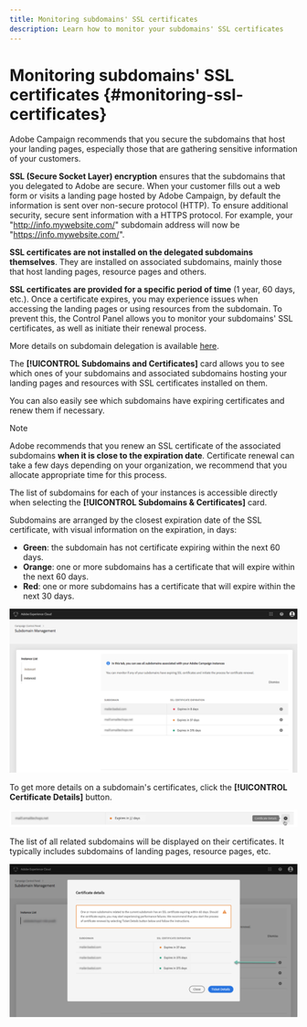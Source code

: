 ```yaml
---
title: Monitoring subdomains' SSL certificates
description: Learn how to monitor your subdomains' SSL certificates
---
```


# Monitoring subdomains' SSL certificates {#monitoring-ssl-certificates}

Adobe Campaign recommends that you secure the subdomains that host your landing pages, especially those that are gathering sensitive information of your customers.

**SSL (Secure Socket Layer) encryption** ensures that the subdomains that you delegated to Adobe are secure. When your customer fills out a web form or visits a landing page hosted by Adobe Campaign, by default the information is sent over non-secure protocol (HTTP). To ensure additional security, secure sent information with a HTTPS protocol. For example, your "http://info.mywebsite.com/" subdomain address will now be "https://info.mywebsite.com/".

**SSL certificates are not installed on the delegated subdomains themselves**. They are installed on associated subdomains, mainly those that host landing pages, resource pages and others.

**SSL certificates are provided for a specific period of time** (1 year, 60 days, etc.). Once a certificate expires, you may experience issues when accessing the landing pages or using resources from the subdomain. To prevent this, the Control Panel allows you to monitor your subdomains' SSL certificates, as well as initiate their renewal process.

More details on subdomain delegation is available [here](https://helpx.adobe.com/campaign/kb/domain-name-delegation.html).

The **[!UICONTROL Subdomains and Certificates]** card allows you to see which ones of your subdomains and associated subdomains hosting your landing pages and resources with SSL certificates installed on them.

You can also easily see which subdomains have expiring certificates and renew them if necessary.

>[!NOTE]
>
>Adobe recommends that you renew an SSL certificate of the associated subdomains **when it is close to the expiration date**. Certificate renewal can take a few days depending on your organization, we recommend that you allocate appropriate time for this process.
<!-- note to remove? immediate, no more delay? -->

The list of subdomains for each of your instances is accessible directly when selecting the **[!UICONTROL Subdomains & Certificates]** card.

Subdomains are arranged by the closest expiration date of the SSL certificate, with visual information on the expiration, in days:

* **Green**: the subdomain has not certificate expiring within the next 60 days.
* **Orange**: one or more subdomains has a certificate that will expire within the next 60 days.
* **Red**: one or more subdomains has a certificate that will expire within the next 30 days.

![](assets/visual_alert2.png)

To get more details on a subdomain's certificates, click the **[!UICONTROL Certificate Details]** button.

![](assets/certificate_details4.png)

The list of all related subdomains will be displayed on their certificates. It typically includes subdomains of landing pages, resource pages, etc.

![](assets/monitoring_subdomains_details2.png)

